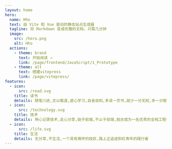 ```yaml
---
layout: home
hero:
  name: Hho
  text: 由 Vite 和 Vue 驱动的静态站点生成器
  tagline: 将 Markdown 变成优雅的文档，只需几分钟
  image:
    src: /hero.png
    alt: Hho
  actions:
    - theme: brand
      text: 开始阅读 →
      link: /page/frontend/JavaScript/1_Prototype
    - theme: alt
      text: 搭建vitepress
      link: /page/vitepress/
features:
  - icon:
      src: /read.svg
    title: 读书
    details: 随笔川迹,文以载道,虚心学习,自省自知,多读一页书,就少一分无知,多一分智慧
  - icon:
      src: /technology.svg
    title: 技术
    details: 用心记录技术,走心分享,始于前端,不止于前端,励志成为一名优秀的全栈工程师,真正的实现码中致富
  - icon:
      src: /life.svg
    title: 生活
    details: 无分享,不生活,一个具有情怀的技匠,路上正追逐斜杠青年的践行者
---
```


